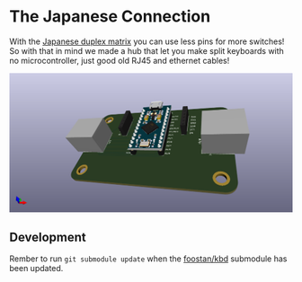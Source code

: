 # The Japanese Connection

With the [Japanese duplex matrix](https://kbd.news/The-Japanese-duplex-matrix-1391.html) you can use less pins for more switches!
So with that in mind we made a hub that let you make split keyboards with no microcontroller, just good old RJ45 and ethernet cables!

![A render of the Japanese Connection](docs/images/rev1-render.png)

## Development

Rember to run `git submodule update` when the [foostan/kbd](https://github.com/foostan/kbd) submodule has been updated.
